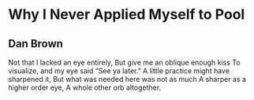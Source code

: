 # Why I Never Applied Myself to Pool
## Dan Brown
Not that I lacked an eye entirely,
But give me an oblique enough kiss
To visualize, and my eye said “See ya later.”
A little practice might have sharpened it,
But what was needed here was not as much
A sharper as a higher order eye,
A whole other orb altogether.